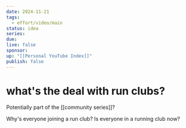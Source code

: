```yaml
---
date: 2024-11-21
tags:
  - effort/video/main
status: idea
series: 
due: 
live: false
sponsor: 
up: "[[Personal YouTube Index]]"
publish: false
---
```

# what's the deal with run clubs?



Potentially part of the [[community series]]?


Why's everyone joining a run club?
Is everyone in a running club now?



